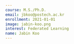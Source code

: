 ```yaml
---
course: M.S./Ph.D.
email: jbkoo@postech.ac.kr
enrollment: 2021-01-01
image: jabin-koo.png
interest: Federated Learning
name: Jabin Koo
---
```


